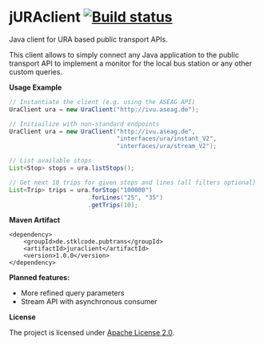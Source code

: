 jURAclient [![Build status](https://travis-ci.org/stklcode/juraclient.svg?branch=master)](https://travis-ci.org/stklcode/juraclient)
==========


Java client for URA based public transport APIs.

This client allows to simply connect any Java application to the public transport API to implement a monitor for the 
local bus station or any other custom queries.

**Usage Example**

```java
// Instantiate the client (e.g. using the ASEAG API)
UraClient ura = new UraClient("http://ivu.aseag.de");

// Initiailize with non-standard endpoints
UraClient ura = new UraClient("http://ivu.aseag.de", 
                              "interfaces/ura/instant_V2", 
                              "interfaces/ura/stream_V2");

// List available stops
List<Stop> stops = ura.listStops();

// Get next 10 trips for given stops and lines (all filters optional)
List<Trip> trips = ura.forStop("100000")
                      .forLines("25", "35")
                      .getTrips(10);
```

**Maven Artifact**
```
<dependency>
    <groupId>de.stklcode.pubtrans</groupId>
    <artifactId>juraclient</artifactId>
    <version>1.0.0</version>
</dependency>
```

**Planned features:**

* More refined query parameters
* Stream API with asynchronous consumer

**License**

The project is licensed under [Apache License 2.0](http://www.apache.org/licenses/LICENSE-2.0).